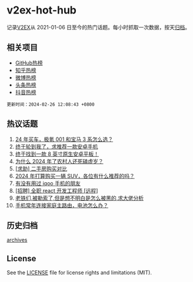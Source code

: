 # v2ex-hot-hub

 记录[V2EX](https://www.v2ex.com/)从 2021-01-06 日至今的热门话题。每小时抓取一次数据，按天[归档](archives)。
 
 ## 相关项目

- [GitHub热榜](https://github.com/lonnyzhang423/github-hot-hub)
- [知乎热榜](https://github.com/lonnyzhang423/zhihu-hot-hub)
- [微博热榜](https://github.com/lonnyzhang423/weibo-hot-hub)
- [头条热榜](https://github.com/lonnyzhang423/toutiao-hot-hub)
- [抖音热榜](https://github.com/lonnyzhang423/douyin-hot-hub)


 `更新时间：2024-02-26 12:08:43 +0800`

## 热议话题

1. [24 年买车，极氪 001 和宝马 3 系怎么选？](https://www.v2ex.com/t/1018272)
1. [终于轮到我了，求推荐一款安卓手机](https://www.v2ex.com/t/1018302)
1. [终于找到一款 8 英寸原生安卓平板！](https://www.v2ex.com/t/1018346)
1. [为什么 2024 年了农村人还死磕虚岁？](https://www.v2ex.com/t/1018261)
1. [[求助] 二手房购买对比](https://www.v2ex.com/t/1018251)
1. [2024 年打算购买一辆 SUV，各位有什么推荐的吗？](https://www.v2ex.com/t/1018409)
1. [有没有用过 iqoo 手机的朋友](https://www.v2ex.com/t/1018315)
1. [[招聘] 全职 react 开发工程师 [远程]](https://www.v2ex.com/t/1018248)
1. [老铁们,被勒索了,但是想不明白是怎么被黑的,求大佬分析](https://www.v2ex.com/t/1018377)
1. [手机常年连接家庭主路由，电池怎么办？](https://www.v2ex.com/t/1018262)

## 历史归档

[archives](archives)

## License

See the [LICENSE](LICENSE) file for license rights and limitations (MIT).
